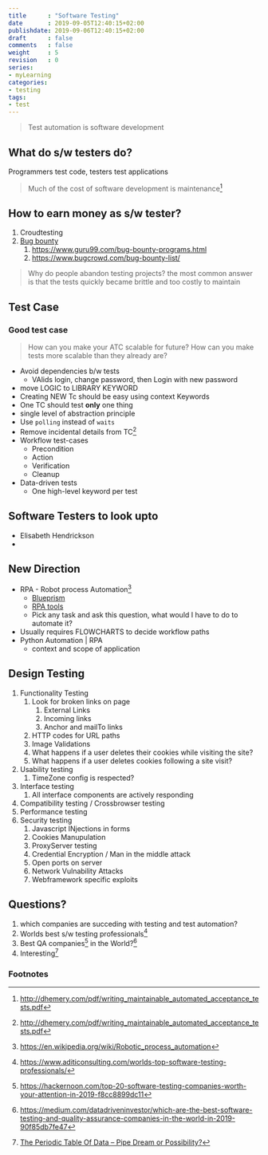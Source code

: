 ```yaml
---
title      : "Software Testing"
date       : 2019-09-05T12:40:15+02:00
publishdate: 2019-09-06T12:40:15+02:00
draft      : false
comments   : false
weight     : 5
revision   : 0
series:
- myLearning
categories:
- testing
tags:
- test
---
```


> Test automation is software development

## What do s/w testers do?

Programmers test code, testers test applications

> Much of the cost of software development is maintenance[^1]

## How to earn money as s/w tester?

1. Croudtesting
2. [Bug bounty](https://en.wikipedia.org/wiki/Bug_bounty_program)
   1. https://www.guru99.com/bug-bounty-programs.html
   2. https://www.bugcrowd.com/bug-bounty-list/

>  Why do people abandon testing projects?
> the most common answer is that the tests quickly became brittle and
too costly to maintain

## Test Case

### Good test case

> How can you make your ATC scalable for future?
> How can you make tests more scalable than they already are? 

* Avoid dependencies b/w tests
  * VAlids login, change password, then Login with new password
* move LOGIC to LIBRARY KEYWORD
* Creating NEW Tc should be easy using context Keywords
* One TC should test **only** one thing
* single level of abstraction principle
* Use `polling` instead of `waits`
* Remove incidental details from TC[^1]
* Workflow test-cases
  * Precondition
  * Action
  * Verification
  * Cleanup
* Data-driven tests
  * One high-level keyword per test

## Software Testers to look upto

* Elisabeth Hendrickson
* 

## New Direction

* RPA - Robot process Automation[^6]
  * [Blueprism](https://www.blueprism.com/)
  * [RPA tools](https://www.guru99.com/robotics-process-automation-tools.html)
  * Pick any task and ask this question, what would I have to do to automate it?
* Usually requires FLOWCHARTS to decide workflow paths
* Python Automation | RPA
  * context and scope of application

## Design Testing

1) Functionality Testing
   1) Look for broken links on page
      1) External Links
      2) Incoming links
      3) Anchor and mailTo links
   2) HTTP codes for URL paths
   3) Image Validations
   4) What happens if a user deletes their cookies while visiting the site?
   5) What happens if a user deletes cookies following a site visit?
2) Usability testing
   1) TimeZone config is respected?
3) Interface testing
   1) All interface components are actively responding
4) Compatibility testing / Crossbrowser testing
5) Performance testing
6) Security testing
   1) Javascript INjections in forms
   2) Cookies Manupulation
   3) ProxyServer testing
   4) Credential Encryption / Man in the middle attack
   5) Open ports on server
   6) Network Vulnability Attacks
   7) Webframework specific exploits

## Questions?

1. which companies are succeding with testing and test automation?
2. Worlds best s/w testing professionals[^2]
3. Best QA companies[^4] in the World?[^3]
4. Interesting[^5]


### Footnotes

[^1]: http://dhemery.com/pdf/writing_maintainable_automated_acceptance_tests.pdf
[^2]: https://www.aditiconsulting.com/worlds-top-software-testing-professionals/
[^3]: https://medium.com/datadriveninvestor/which-are-the-best-software-testing-and-quality-assurance-companies-in-the-world-in-2019-90f85db7fe47
[^4]: https://hackernoon.com/top-20-software-testing-companies-worth-your-attention-in-2019-f8cc8899dc11
[^5]: [The Periodic Table Of Data – Pipe Dream or Possibility?](https://www.ministryoftesting.com/dojo/series/the-testing-planet-archive/lessons/the-periodic-table-of-data-pipe-dream-or-possibility)
[^6]: https://en.wikipedia.org/wiki/Robotic_process_automation
